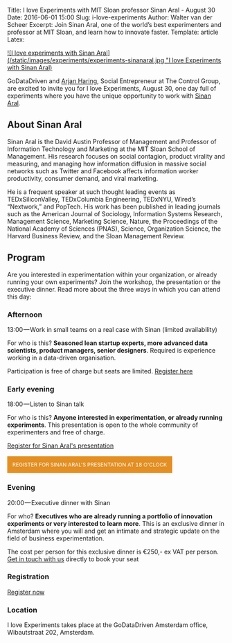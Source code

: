 Title: I love Experiments with MIT Sloan professor Sinan Aral - August 30
Date: 2016-06-01 15:00
Slug: i-love-experiments
Author: Walter van der Scheer
Excerpt: Join Sinan Aral, one of the world’s best experimenters and professor at MIT Sloan, and learn how to innovate faster.
Template: article
Latex:

[![I love experiments with Sinan Aral](/static/images/experiments/experiments-sinanaral.jpg "I love Experiments with Sinan Aral)](https://www.eventbrite.nl/e/tickets-i-love-experiments-25813693452 "I love experiments")

GoDataDriven and [Arjan Haring](https://medium.com/i-love-experiments "Arjan Haring"), Social Entrepreneur at The Control Group, are excited to invite you for I love Experiments, August 30, one day full of experiments where you have the unique opportunity to work with [Sinan Aral](http://mitsloan.mit.edu/faculty-and-research/faculty-directory/detail/?id=19289 "Sinan Aral").

## About Sinan Aral
Sinan Aral is the David Austin Professor of Management and Professor of Information Technology and Marketing at the MIT Sloan School of Management. His research focuses on social contagion, product virality and measuring, and managing how information diffusion in massive social networks such as Twitter and Facebook affects information worker productivity, consumer demand, and viral marketing.

He is a frequent speaker at such thought leading events as TEDxSiliconValley, TEDxColumbia Engineering, TEDxNYU, Wired’s “Nextwork,” and PopTech. His work has been published in leading journals such as the American Journal of Sociology, Information Systems Research, Management Science, Marketing Science, Nature, the Proceedings of the National Academy of Sciences (PNAS), Science, Organization Science, the Harvard Business Review, and the Sloan Management Review.

## Program
Are you interested in experimentation within your organization, or already running your own experiments? Join the workshop, the presentation or the executive dinner. Read more about the three ways in which you can attend this day:

### Afternoon 

13:00 — Work in small teams on a real case with Sinan (limited availability)

For who is this? **Seasoned lean startup experts, more advanced data scientists, product managers, senior designers**. Required is experience working in a data-driven organisation.

Participation is free of charge but seats are limited. [Register here](mailto:response@godatadriven.com)

### Early evening

18:00 — Listen to Sinan talk

For who is this? **Anyone interested in experimentation, or already running experiments**. This presentation is open to the whole community of experimenters and free of charge.

[Register for Sinan Aral's presentation](https://www.eventbrite.nl/e/tickets-i-love-experiments-25813693452 "I love Experiments")

<table>
    <tr>
        <td style="background-color: #e38f23;border-color: #4c5764;border: 2px solid #e38f23;padding: 10px;text-align: center;">
            <a style="display: block;color: #ffffff;font-size: 12px;text-decoration: none;text-transform: uppercase;" href="https://www.eventbrite.nl/e/tickets-i-love-experiments-25813693452">
                Register for Sinan Aral's presentation at 18 o'clock
            </a>
        </td>
    </tr>
</table>

### Evening

20:00 — Executive dinner with Sinan

For who? **Executives who are already running a portfolio of innovation experiments or very interested to learn more**. This is an exclusive dinner in Amsterdam where you will and get an intimate and strategic update on the field of business experimentation.  

The cost per person for this exclusive dinner is €250,- ex VAT per person. [Get in touch with us](mailto:response@godatadriven.com) directly to book your seat

### Registration

[Register now](https://www.eventbrite.nl/e/tickets-i-love-experiments-25813693452 "Register for I love experiments")

### Location

I love Experiments takes place at the GoDataDriven Amsterdam office, Wibautstraat 202, Amsterdam.
